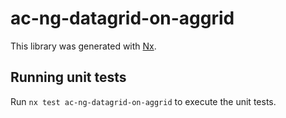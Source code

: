# ac-ng-datagrid-on-aggrid

This library was generated with [Nx](https://nx.dev).

## Running unit tests

Run `nx test ac-ng-datagrid-on-aggrid` to execute the unit tests.
